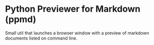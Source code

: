 # Python Previewer for Markdown (ppmd)
Small util that launches a browser window with a preview of markdown documents listed on command line.
